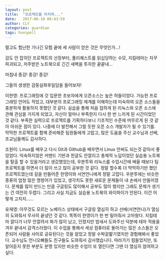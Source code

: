```yaml
---
layout: post
title:  "프로젝트를 마치며..."
date:   2017-06-10 08:43:59
author: CLY
categories: guardian
tags: hunspell
---
```


멀고도 험난한 기나긴 모험 끝에 세 사람이 얻은 것은 무엇인가...!

감도 안 잡히던 프로젝트의 선정부터, 풀리퀘스트를 읽십당하는 수모, 지킬테마는 자꾸 파괴되고, 저주받은 노트북으로 긴긴 새벽을 투자한 끝끝내...


마침내 종강! 종강! 종강!


그들의 생생한 감동실화후일담을 들어보자!


이한영: 프로그래밍에 갓 입문한 초보자에게 오픈소스는 높은 허들이었다. 가능한 프로그래밍 언어도 적었고, 대부분의 프로그래밍 체계를 이해하는데 미숙하여 오픈 소스들을 충분하게 활용하지 못했던 것 같다. 실습을 통해 처음 접하게 된 리눅스와 오픈 소스에 관해 관심을 가지게 되었고, 자신이 얼마나 부족한지 다시 한 번 느끼게 된 시간이었던 것 같다. 부족한 실력으로 프로젝트를 기획하다보니 기초적인 수준에 머무르게 된 것 같아 아쉬운 점이 있다. 나중에 더 발전해서 그럴 듯한 오픈 소스 개발자가 될 수 있기를. 막막한 프로젝트를 함께 준비해준 팀원들에게 고맙고, 많은 도움을 주신 교수님과 선배, 조교님들께도 감사하다.


조원이: Linux를 배우고 다시 Git과 Github을 배우면서 Linux 안써도 되는것 같아서 좋았었다. 익숙하지않은 커멘드 기반과 한글도 안깔리고 총체적 노답이었던 실습용 노트북을 탈출 할 수 있을거라고 생갔했었는데, 우분투와 리눅스를 수업시간에 배울 때보다 팀프로젝트를 하면서 더 많이 쓰고 많이 공부한 것 같다. 정말 할수록 더 막막하기만 했던 프로젝트였는데 길을 만들어준 한영이와 서연언니에게 정말 고맙다. 우분투에는 비슷한 종류의 엄청 많은 명령어가 있었고, 생각치도 못한 새로운 문제들이 내 손에서 만들어졌다. 문제를 많이 만드는 만큼 구글링도 많이해서 공부도 많이 했지만 그래도 문제가 생기는 건 여전히 두렵다. 그리고 사실 지금도 실습용 노트북의 와이파이가 안된다. 이건 어떻게 고치지......


유재영: 아무것도 모르는 노베이스 상태에서 구글링 열심히 하고 선배(서연언니)가 열심히 도와줘서 무사히 끝냈던 것 같다. 똑똑이 한영이가 한 번 밀어줘서 고마웠다. 지킬테마 깔다가 너무 안깔려서 화가 많이 났고, 던졌지만 밤새서 도와주신 덕분에 테마 적용을 겨우 끝내서 감격스러웠다. 이 수업을 통해서 세상 컴퓨터로 돌아가는 많은 소스들은 오픈되어 사람들 사이로 공유된다는 것을 알았고 정말 수박겉핥기였지만 경험해봐서 좋았다. 교수님도 언니오빠들도 친구들도 도와줘서 감사했습니다. 따라가기 힘들었지만, 또 알아듣지 못한 부분도 분명 있지만 비슷한 수업이 또 열린다면 그땐 더 열심히 참여하고 싶다.


